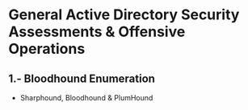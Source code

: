 # General Active Directory Security Assessments & Offensive Operations

## 1.- Bloodhound Enumeration
- Sharphound, Bloodhound & PlumHound
